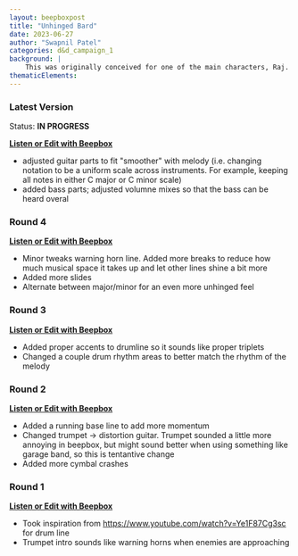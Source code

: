 ```yaml
---
layout: beepboxpost
title: "Unhinged Bard"
date: 2023-06-27
author: "Swapnil Patel"
categories: d&d_campaign_1
background: |
    This was originally conceived for one of the main characters, Raj. Raj is bombastic, good-hearted and, as the bard of the group, always has an instrument in hand. This would have been the soundtrack when Raj enters battle, however the conception ended up a little too unhinged for his personality. So instead, this has evolved into a hypothetical theme if Raj's morality became corrupted. 
thematicElements:
---
```


### Latest Version

Status: **IN PROGRESS**

[**Listen or Edit with Beepbox**](https://www.beepbox.co/#9n42sbk0l00e0jt4Ia7g0jj0fr0i0o4352T1v2ub0f10m8q011d23A0F0B9Q0000Pe850E262479T7v4u70f40p61770q72f5q0E21990l65d06HT-SRJJJJIAAAAAh0IaE1c11T1v2u61f0qwx10v311d08A5F2B6Q0530Pf636E2b677T1v0u52f0qwx10v311d08A1F2B4Q00b0Pf519E3b662876T4v2uf0f0q011z6666ji8k8k3jSBKSJJAArriiiiii07JCABrzrrrrrrr00YrkqHrsrrrrjr005zrAqzrjzrrqr1jRjrqGGrrzsrsA099ijrABJJJIAzrrtirqrqjqixzsrAjrqjiqaqqysttAJqjikikrizrHtBJJAzArzrIsRCITKSS099ijrAJS____Qg99habbCAYrDzh00E0T4v1u04f0q011z6666ji8k8k3jSBKSJJAArriiiiii07JCABrzrrrrrrr00YrkqHrsrrrrjr005zrAqzrjzrrqr1jRjrqGGrrzsrsA099ijrABJJJIAzrrtirqrqjqixzsrAjrqjiqaqqysttAJqjikikrizrHtBJJAzArzrIsRCITKSS099ijrAJS____Qg99habbCAYrDzh00E0bcoNw00s000248h38k8h3iNaC9ctqRGmJqzDexaQG288O48lxwy24gO48gFiC8gx3wak8h32g90A2g90A2w91w2go046011w0gog4p2d2FH-B2qvyg9WqiuglP-vfMzpFZKVjdcISLEYPjZSQQ_DVM1dfYFF_f_RdzWW0jjU43w60g5lmFljhhhhhj0lklt7Yfp_7yvC2uwDE9Wq_oNVu05dQ_0WuCR-1HQ6LjnY2-wLjjY4YwjO1fUECN-5d7PU0EKyAQ_5dHY3njo_duEi7s6LA4Z5I10U1j8g5lA1rlnj8s06LI73YwsLN5klhn4twq-ijO1eCvg7A1-Uf5Z0Vvy04Qv2LvfPUSAQ_0kQ-6AqE6GGKGGKGGPjYmjjZllRlo39fh9fj9fOhzQ6fgoZ5kzGlkQlkQkQSlRq5dd5td5ddcz8sLxfj9fjVfjhfj9fj9fFo1OZcDbWp6fj9zQOjQOjQOjYAsLgjQlTRq1OZ5aDvfwrNBtCwsLgjQmllrA1jlllhjj0Rl1jtfMeDFJvwqZ1HQR_0LEbW92gbWp-wZ0Z0Z0Z0Z0Z0Z0Z0Z0Z0Z0-wf0zM8ZgZgY0fkfkfmfkfkfmfwgYwfqf03R3S3M0ZEZgZoZ8ZU-k3M8Y0fmfifmfkf03M0ZMY0f03w2QPUPwgqCceg7g7AO7A1Q1VcxV0t0uj8ug7g7jhAyKAdcV56g7g7A8D8Ocz8Ocz8Ocz8OfcO3qoMVcxQO7AO7AO7j8uj8uj8tcxVcCnFA7R0t0uj8ug7g7AOlQO6FDNA1VcBuCguM7g7AOlQO7I1VcBtcxX0t0v9AlQO7I1VcBtcxX0t0uj9nj8vo1VcCTj9nj8ug7AOlFEOg-h8fy0_20Ywf83O0ZCgYwfo3O0Ywf830aCQdL4G9UeFEYp1eCN-aCU_nAjFVM-MjQ4Z1fgjRdQuWIw00)

- adjusted guitar parts to fit "smoother" with melody (i.e. changing notation to be a uniform scale across instruments. For example, keeping all notes in either C major or C minor scale)
- added bass parts; adjusted volumne mixes so that the bass can be heard overal

### Round 4

[**Listen or Edit with Beepbox**](https://www.beepbox.co/#9n32sbk0l00e0jt4Ia7g0jj0fr2i0o435T1v0ub0f10m8q011d23A0F0B9Q0000Pe850E262479T7v3u70f40p61770q72f5q0E21990l65d06HT-SRJJJJIAAAAAh0IaE1c11T1v2u61f0qwx10v311d08A5F2B6Q0530Pf636E2b677T4v0uf0f0q011z6666ji8k8k3jSBKSJJAArriiiiii07JCABrzrrrrrrr00YrkqHrsrrrrjr005zrAqzrjzrrqr1jRjrqGGrrzsrsA099ijrABJJJIAzrrtirqrqjqixzsrAjrqjiqaqqysttAJqjikikrizrHtBJJAzArzrIsRCITKSS099ijrAJS____Qg99habbCAYrDzh00E0T4v0u04f0q011z6666ji8k8k3jSBKSJJAArriiiiii07JCABrzrrrrrrr00YrkqHrsrrrrjr005zrAqzrjzrrqr1jRjrqGGrrzsrsA099ijrABJJJIAzrrtirqrqjqixzsrAjrqjiqaqqysttAJqjikikrizrHtBJJAzArzrIsRCITKSS099ijrAJS____Qg99habbCAYrDzh00E0bcoNw00s000248h38k8h3iBaAFctqRGmJqzDexaQG288O48lxwy24gMA2g90A2g90E2go0A6011w0go046410p2aHFH-B2qvyg9WqiuglP-vfMzpFZKVjdcISLEYPjZSQQ_DVM1dfYFF_f_RdzWW0jjU43w60g5lmFjjhhhhhj0lklt7Yfp_7yvC2uwDE9Wq_oNVu05dQ_0WuCR-1HQ6LjnY2-wLjjY4YwjO1fUECN-5d7PU0EKyAQ_5dHY3njo_duEi7s6LA4Z5I10U1j8g5lA1rlnj8s06LI73YwsLN055klN7o6LAAYwjFDQ1V0vK3Ns5dfxF6G1GGHGGHGGIQ_5IGGKGH0p9W99Wp9-icuwNW37EGAtiGCyGCyCCOKHgFFEHFEFFFAp3BY9Wp9Wv9Wq9Wp9Wp9Zb0enFAVvj8NWpcuCiuCiuCivAzBW2uyK-HgenEFkXVY3kQ_BtCwsLgjQmllrA1jlllhjj0Rl1qpYpM8dj6783E3Op3O0W0YCgYwewf9Af83E3FEOhni6Csyz83E3O4jAp6hAp6hAp6hAp7Cp1JcosCgWp3Op3Op3FAf9Af9AeCgYCjbQO3Wwewf9Af83E3OpaWp3kPUO0YCiLj8fo3E3OpaWp3S0YCiKCgZwewfAOaWp3S0YCiKCgZwewf9AHFAfI0YCjrFAHFAf83OpaQQp8v8A7N0vx0ug7A1V0uP8ug7I1V0ug7A1w5jq6Tyl4Y7kQucwDjo_5jsvHO9QYUvo9W2uwDE9WCWftmg00)

- Minor tweaks warning horn line. Added more breaks to reduce how much musical space it takes up and let other lines shine a bit more
- Added more slides
- Alternate between major/minor for an even more unhinged feel

### Round 3

[**Listen or Edit with Beepbox**](https://www.beepbox.co/#9n32s7k0l00e0jt4Ia7g0jj0fr2i0o435T1v0ub0f10m8q011d23A0F0B9Q0000Pe850E262479T7v1u71f50p61770q72d42g3q0F21a90k762d06HT-SRJJJJIAAAAAh0IaE1c11T1v2u61f0qwx10v311d08A5F2B6Q0530Pf636E2b677T4v0uf0f0q011z6666ji8k8k3jSBKSJJAArriiiiii07JCABrzrrrrrrr00YrkqHrsrrrrjr005zrAqzrjzrrqr1jRjrqGGrrzsrsA099ijrABJJJIAzrrtirqrqjqixzsrAjrqjiqaqqysttAJqjikikrizrHtBJJAzArzrIsRCITKSS099ijrAJS____Qg99habbCAYrDzh00E0T4v0uf0f0q011z6666ji8k8k3jSBKSJJAArriiiiii07JCABrzrrrrrrr00YrkqHrsrrrrjr005zrAqzrjzrrqr1jRjrqGGrrzsrsA099ijrABJJJIAzrrtirqrqjqixzsrAjrqjiqaqqysttAJqjikikrizrHtBJJAzArzrIsRCITKSS099ijrAJS____Qg99habbCAYrDzh00E0b0000000000248h3808h38gxi4csx25ggxjDexakG288O58k9wy24gMA2g90A2g90E2go0A6011w0go046410p29dFH-B2qvyg9WqiugA92PjXtWCqppJvhZCDXKDatjj_nV_QSfBa0Q21M3082GHkFFEEEEEFways02CWvwtfjq_0RW3nFH-1vgnFF-2ug9V0DYkjo_2CzVY0knhiqvzN3yq-k93KdzoJw870ap20GIwbqGWp3E3oe70aqv2i5llllllllllCDWBBkRllo59fh9fj9fO5d45jhrjh0QQrBRmteljArBlpsVBuBjlBPBkV0ellBPClYGNfj9fh9fh9fh9fh9fFoNOZcDbWp6fj9zQOjQOjQOjYAsLgjQmmlq1OZ5dl5dg5FDND0wRcoswewf9Af83E3Op3O0W0YCgYweweCz95t8qpOacwewf8hehAp6hAp6hAp6hAupA6QNxOp3FAf9Af9AeCgYCgYCgWp3OpcLj8fG0W0YCgYwewf9AHFAdjfz83OpaZcwZwewf9AHFAfo3OpaWp3S0W0-j8HFAfo3OpaWp3S0W0YCiKCg-M3OpdKCiKCgYwf9AHjhAxYygv41-41V0ug7A1XcxV0uM7A1V0ug60ldEru9kjMtjhUO2tdzYldN-L8DjPxZwDE9W2uwDGrEZRp000)

- Added proper accents to drumline so it sounds like proper triplets
- Changed a couple drum rhythm areas to better match the rhythm of the melody 

### Round 2

[**Listen or Edit with Beepbox**](https://www.beepbox.co/#9n32s7k0l00e0jt4Ia7g0jj0fr2i0o435T1v0ub0f10m8q011d23A0F0B9Q0000Pe850E262479T7v1u71f50p61770q72d42g3q0F21a90k762d06HT-SRJJJJIAAAAAh0IaE1c11T1v2u61f0qwx10v311d08A5F2B6Q0530Pf636E2b677T4v0uf0f0q011z6666ji8k8k3jSBKSJJAArriiiiii07JCABrzrrrrrrr00YrkqHrsrrrrjr005zrAqzrjzrrqr1jRjrqGGrrzsrsA099ijrABJJJIAzrrtirqrqjqixzsrAjrqjiqaqqysttAJqjikikrizrHtBJJAzArzrIsRCITKSS099ijrAJS____Qg99habbCAYrDzh00E0T4v0uf0f0q011z6666ji8k8k3jSBKSJJAArriiiiii07JCABrzrrrrrrr00YrkqHrsrrrrjr005zrAqzrjzrrqr1jRjrqGGrrzsrsA099ijrABJJJIAzrrtirqrqjqixzsrAjrqjiqaqqysttAJqjikikrizrHtBJJAzArzrIsRCITKSS099ijrAJS____Qg99habbCAYrDzh00E0b0000000000248h3808h38gxi4csx25ggxjDexakG288O58k9wy24gMA2g90A2g92Cego0A6011w0go046010p28bFH-B2qvyg9WqiugA92PjXtWCqppJvhZCDXKDatjj_nV_QSfBa0Q21M3082GHkFFEEEEEFways02CWvwtfjq_0RW3nFH-1vgnFF-2ug9V0DYkjo_2CzVY0knhiqvzN3yq-k93KdzoJw870ap20GIwbqGWp3E3oe70aqv2i5llllllllllCDWBBkRllo59fh9fj9fO5d45jhrjh0QQrBRmteljArBlpsVBuBjlBPBkV0ellBPClYGNfj9fh9fh9fh9fh9fFoNOZcDbWp6fj9zQOjQOjQOjYAsLgjQmmlq1OZ5dl5dg5d6s3wgW0WgWgW0WgWgW0WgWgW0Z8HF3jehhA1Q1V29Ocz8Ocz8Ocz8OcyPhAO3FAeCgWp3FAeCgWp3FAeCgWpcKCz91QxQ1QxQxQ1QBuh8ug7AOlYA7i7g7ilQ1QxQBt0t8t0uAlQ1QxQBt0t8t0t9ng7F1QCTglQ1QxQBt0o0GrgSYiEDwWCzNA4Wr7UGrzZuheDD3X1fgjQ4Z1fkThXGO000)

- Added a running base line to add more momentum
- Changed trumpet -> distortion guitar. Trumpet sounded a little more annoying in beepbox, but might sound better when using something like garage band, so this is tentantive change
- Added more cymbal crashes

### Round 1

[**Listen or Edit with Beepbox**](https://jummbus.bitbucket.io/#j5N07Unnamedn320s0k0l00e0jt4Ia7g0jj0vr2O_U0000000000i300000o424T1v0pub0f173q050Oa0d230A0F0B9Q0000Pe850R0000E262479T1v0pub1f163q050Oa0d230A0F1B7Q0000Pe800R0000E179T1v0pu95f0000q0D1600Oa70d190AcFhBcQ0358P8888R0000E1bfT4v0puf0f1a0q050Oa0z6666ji8k8k3jSBKSJJAArriiiiii07JCABrzrrrrrrr00YrkqHrsrrrrjr005zrAqzrjzrrqr1jRjrqGGrrzsrsA099ijrABJJJIAzrrtirqrqjqixzsrAjrqjiqaqqysttAJqjikikrizrHtBJJAzArzrIsRCITKSS099ijrAJS____Qg99habbCAYrDzh00E0T4v0puf0f1a0q050Oa0z6666ji8k8k3jSBKSJJAArriiiiii07JCABrzrrrrrrr00YrkqHrsrrrrjr005zrAqzrjzrrqr1jRjrqGGrrzsrsA099ijrABJJJIAzrrtirqrqjqixzsrAjrqjiqaqqysttAJqjikikrizrHtBJJAzArzrIsRCITKSS099ijrAJS____Qg99habbCAYrDzh00E0b0000000000001111892011324445446744458445000000000000000000001123141414141414567400200000000000000000p26yFB-AE9A-x84Z6yjO4x8qOgEQa52xgEQGhe2MOvdsl6d6b3dv8UOsWdadAOvnIpuZcNZB09A-0ws0PJSBi0001jeDQxQZcLQ1vgbQOvg9V0DA2uCq-Aduwq_y1cNZ1cDQ82DiX1IquEi7qdxIaI10U1hA82BkKRqlezrXxI3xM000apQ-rhQYLmtRZvtvnTvRXEQgJj9Z5iwqd61wad6GCfwo6V0w0000FAUIkNMs0Q4OshOd38V6xAszgGp7xy8Dj9N5csgEp2xA41N38p38p38p38p38p2NczMN69xAUz6z78NOcqcsz78NENOcj7-cnx6xUNOd38A_c8FAUxAoA_8K8Qe8AZ2zh9W6hEsy9W56yjQad2yjQd5hduwjQad4DE0000aoU14Z0Dj9N2wtLkPfPv4B000000)

- Took inspiration from https://www.youtube.com/watch?v=Ye1F87Cg3sc for drum line
- Trumpet intro sounds like warning horns when enemies are approaching
